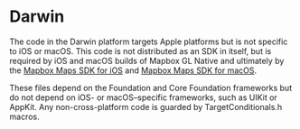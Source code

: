 # Darwin

The code in the Darwin platform targets Apple platforms but is not specific
to iOS or macOS. This code is not distributed as an SDK in itself, but is required
by iOS and macOS builds of Mapbox GL Native and ultimately by the
[Mapbox Maps SDK for iOS](https://github.com/mapbox/mapbox-gl-native-ios/tree/master/platform/ios)
and [Mapbox Maps SDK for macOS](https://github.com/mapbox/mapbox-gl-native-ios/tree/master/platform/macos).

These files depend on the Foundation and Core Foundation frameworks but do not
depend on iOS- or macOS–specific frameworks, such as UIKit or AppKit. Any
non-cross-platform code is guarded by TargetConditionals.h macros.
